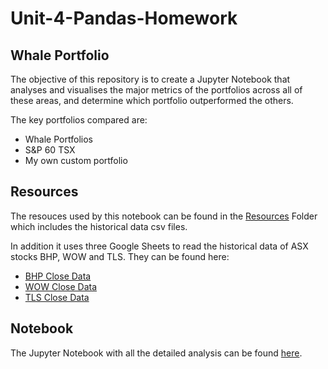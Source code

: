 # Unit-4-Pandas-Homework
## Whale Portfolio

The objective of this repository is to create a Jupyter Notebook that analyses and visualises the major metrics of the portfolios across all of these areas, and determine which portfolio outperformed the others. 

The key portfolios compared are:
- Whale Portfolios
- S&P 60 TSX
- My own custom portfolio

## Resources
The resouces used by this notebook can be found in the [Resources](Resources/) Folder which includes the historical data csv files.

In addition it uses three Google Sheets to read the historical data of ASX stocks BHP, WOW and TLS.  They can be found here:

- [BHP Close Data](https://docs.google.com/spreadsheets/d/1vJilnYxubAwm_nlTrMHsTTo_OE221OH7Bu5lU7oETtY/edit?usp=sharing)
- [WOW Close Data](https://docs.google.com/spreadsheets/d/1Zqp4f4uR47BlZIORC_kc5sgUxVoqrudfnjO8C5FpEHA/edit?usp=sharing)
- [TLS Close Data](https://docs.google.com/spreadsheets/d/1OrxJIjoVEmon3_ulE_BYutHJ6-cZiCPFRtH8VSGoAjU/edit?usp=sharing)

## Notebook
The Jupyter Notebook with all the detailed analysis can be found [here](Notebook/whale_analysis.ipynb).

